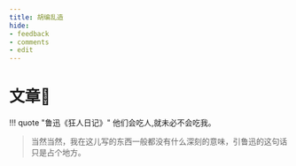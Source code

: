 ```yaml
---
title: 胡编乱造
hide:
- feedback
- comments
- edit
---
```


# 文章📰

!!! quote "鲁迅《狂人日记》"
	他们会吃人,就未必不会吃我。

> 当然当然，我在这儿写的东西一般都没有什么深刻的意味，引鲁迅的这句话只是占个地方。



